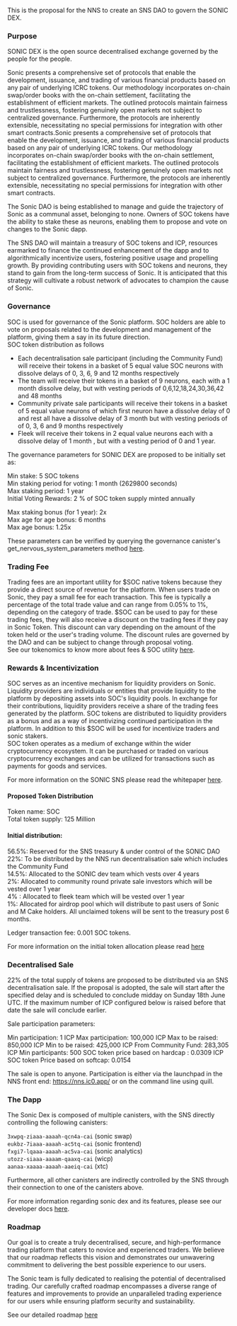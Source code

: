 This is the proposal for the NNS to create an SNS DAO to govern the SONIC DEX.  

### Purpose  
SONIC DEX  is the open source decentralised exchange  governed by the people for the people.

Sonic presents a comprehensive set of protocols that enable the development, issuance, and trading of various financial products based on any pair of underlying ICRC tokens. Our methodology incorporates on-chain swap/order books with the on-chain settlement, facilitating the establishment of efficient markets. The outlined protocols maintain fairness and trustlessness, fostering genuinely open markets not subject to centralized governance. Furthermore, the protocols are inherently extensible, necessitating no special permissions for integration with other smart contracts.Sonic presents a comprehensive set of protocols that enable the development, issuance, and trading of various financial products based on any pair of underlying ICRC tokens. Our methodology incorporates on-chain swap/order books with the on-chain settlement, facilitating the establishment of efficient markets. The outlined protocols maintain fairness and trustlessness, fostering genuinely open markets not subject to centralized governance. Furthermore, the protocols are inherently extensible, necessitating no special permissions for integration with other smart contracts.

The Sonic DAO is being established to manage and guide the trajectory of Sonic as a communal asset, belonging to none. Owners of SOC tokens have the ability to stake these as neurons, enabling them to propose and vote on changes to the Sonic dapp.

The SNS DAO will maintain a treasury of SOC tokens and ICP, resources earmarked to finance the continued enhancement of the dapp and to algorithmically incentivize users, fostering positive usage and propelling growth. By providing contributing users with SOC tokens and neurons, they stand to gain from the long-term success of Sonic. It is anticipated that this strategy will cultivate a robust network of advocates to champion the cause of Sonic.

### Governance  
SOC is used for governance of the Sonic platform. SOC holders are able to vote on proposals related to the development and management of the platform, giving them a say in its future direction.  
SOC token distribution as follows  
* Each decentralisation sale participant (including the Community Fund) will receive their tokens in a basket of 5 equal value SOC neurons with dissolve delays of 0, 3, 6, 9 and 12 months respectively  
* The team will receive their tokens in a basket of 9 neurons, each with a 1 month dissolve delay, but with vesting periods of  0,6,12,18,24,30,36,42 and 48 months   
* Community private sale participants  will receive their tokens in a basket of 5 equal value neurons of which first neuron have a dissolve delay of 0 and rest all have a dissolve delay of 3 month but with vesting periods of of 0, 3, 6 and 9  months respectively  
* Fleek will receive their tokens in 2 equal value neurons each with a dissolve delay of 1 month , but with a vesting period of 0 and 1 year.  

The governance parameters for SONIC DEX are proposed to be initially set as:  

Min stake: 5 SOC tokens  
Min staking period for voting: 1 month (2629800 seconds)  
Max staking period: 1 year  
Initial Voting Rewards: 2 % of SOC token supply minted annually  

Max staking bonus (for 1 year): 2x  
Max age for age bonus: 6 months  
Max age bonus: 1.25x  

These parameters can be verified by querying the governance canister's get_nervous_system_parameters method [here](https://dashboard.internetcomputer.org/canister/24scz-zyaaa-aaaaq-aaapq-cai).  

### Trading Fee  
Trading fees are an important utility for $SOC native tokens because they provide a direct source of revenue for the platform. When users trade on Sonic, they pay a small fee for each transaction. This fee is typically a percentage of the total trade value and can range from 0.05% to 1%, depending on the category of trade.
$SOC can be used to pay for these trading fees, they will also receive a discount on the trading fees if they pay in Sonic Token. This discount can vary depending on the amount of the token held or the user's trading volume. The discount rules are governed by the DAO and can be subject to change through proposal voting.  
See our tokenomics to know more about fees & SOC utility [here](https://sonicdex.gitbook.io/sonic-whitepaper/token-utility).  

### Rewards & Incentivization  
SOC serves as an incentive mechanism for liquidity providers on Sonic. Liquidity providers are individuals or entities that provide liquidity to the platform by depositing assets into SOC's liquidity pools. In exchange for their contributions, liquidity providers receive a share of the trading fees generated by the platform. SOC tokens are distributed to liquidity providers as a bonus and as a way of incentivizing continued participation in the platform.
In addition to this $SOC will be used for incentivize traders and sonic stakers.  
SOC token operates as a medium of exchange within the wider cryptocurrency ecosystem. It can be purchased or traded on various cryptocurrency exchanges and can be utilized for transactions such as payments for goods and services.  

For more information on the SONIC SNS please read the whitepaper [here](https://sonicdex.gitbook.io/sonic-whitepaper/).  


#### Proposed Token Distribution  

Token name: SOC  
Total token supply: 125 Million  

#### Initial distribution:  

56.5%: Reserved for the SNS treasury & under control of the SONIC DAO  
22%: To be distributed by the NNS run decentralisation sale which includes the Community Fund  
14.5%: Allocated to the SONIC dev team which vests over 4 years  
2%: Allocated to community round private sale investors which will be vested over 1 year  
4% : Allocated to fleek team which will be vested over 1 year  
1%: Allocated for airdrop pool which will distribute to past users of Sonic and M Cake holders. All unclaimed tokens will be sent to the treasury post 6 months.  

Ledger transaction fee: 0.001 SOC tokens.  

For more information on the initial token allocation please read [here](https://sonicdex.gitbook.io/sonic-whitepaper/)  

### Decentralised Sale

22% of the total supply of tokens are proposed to be distributed via an SNS decentralisation sale. If the proposal is adopted, the sale will start after the specified delay and is scheduled to conclude midday on Sunday 18th June UTC. If the maximum number of ICP configured below is raised before that date the sale will conclude earlier.

Sale participation parameters:

Min participation: 1 ICP
Max participation: 100,000 ICP
Max to be raised: 850,000 ICP
Min to be raised: 425,000 ICP
From Community Fund: 283,305 ICP
Min participants: 500
SOC token price based on hardcap : 0.0309 ICP
SOC token Price based on softcap: 0.0154

The sale is open to anyone. Participation is either via the launchpad in the NNS front end: https://nns.ic0.app/ or on the command line using quill.  

### The Dapp

The Sonic Dex is composed of multiple canisters, with the SNS directly controlling the following canisters:  

`3xwpq-ziaaa-aaaah-qcn4a-cai` (sonic swap)   
`eukbz-7iaaa-aaaah-ac5tq-cai` (sonic frontend)  
`fxgi7-lqaaa-aaaah-ac5va-cai` (sonic analytics)  
`utozz-siaaa-aaaam-qaaxq-cai` (wicp)  
`aanaa-xaaaa-aaaah-aaeiq-cai` (xtc)  

Furthermore, all other canisters are indirectly controlled by the SNS through their connection to one of the canisters above.  

For more information regarding sonic dex and its features,  please see our developer docs [here](https://docs.sonic.ooo/).  

### Roadmap  

Our goal is to create a truly decentralised, secure, and high-performance trading platform that caters to novice and experienced traders. We believe that our roadmap reflects this vision and demonstrates our unwavering commitment to delivering the best possible experience to our users.  

The Sonic team is fully dedicated to realising the potential of decentralised trading. Our carefully crafted roadmap encompasses a diverse range of features and improvements to provide an unparalleled trading experience for our users while ensuring platform security and sustainability.  

See our detailed roadmap [here](https://sonicdex.gitbook.io/sonic-whitepaper/future-of-sonic-roadmap)



